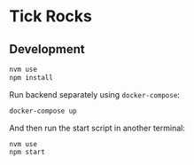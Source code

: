 # Tick Rocks

## Development

```bash
nvm use
npm install
```

Run backend separately using `docker-compose`:
```bash
docker-compose up
```

And then run the start script in another terminal:
```
nvm use
npm start
```

